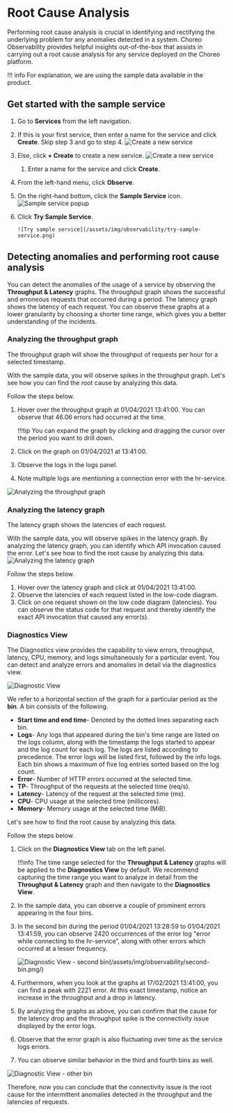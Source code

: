 # Root Cause Analysis

Performing root cause analysis is crucial in identifying and rectifying the underlying problem for any anomalies detected in a system. Choreo Observability provides helpful insights out-of-the-box that assists in carrying out a root cause analysis for any service deployed on the Choreo platform.

!!! info
    For explanation, we are using the sample data available in the product.
    
## Get started with the sample service

1. Go to **Services** from the left navigation.
2. If this is your first service, then enter a name for the service and click **Create**. Skip step 3 and go to step 4.
       ![Create a new service](/assets/img/observability/first-service-creation.png)
3. Else, click **+ Create** to create a new service.
       ![Create a new service](/assets/img/observability/service-creation.png)
    1. Enter a name for the service and click **Create**.
4. From the left-hand menu, click **Observe**.
5. On the right-hand bottom, click the **Sample Service** icon.
       ![Sample service popup](/assets/img/observability/sample-service-pop-up.png)
6. Click **Try Sample Service**.

       ![Try sample service](/assets/img/observability/try-sample-service.png)
    
## Detecting anomalies and performing root cause analysis
You can detect the anomalies of the usage of a service by observing the **Throughput & Latency** graphs. The throughput graph shows the successful and erroneous requests that occurred during a period. The latency graph shows the latency of each request. You can observe these graphs at a lower granularity by choosing a shorter time range, which gives you a better understanding of the incidents.

### Analyzing the throughput graph
The throughput graph will show the throughput of requests per hour for a selected timestamp. 

With the sample data, you will observe spikes in the throughput graph. Let's see how you can find
the root cause by analyzing this data.

Follow the steps below. 

1. Hover over the throughput graph at 01/04/2021 13:41:00. You can observe that 46.06 errors had occurred at the time. 
    
    !!!tip
        You can expand the graph by clicking and dragging the cursor over the period you want to drill down.
        
2. Click on the graph on 01/04/2021 at 13:41:00.
3. Observe the logs in the logs panel.
4. Note multiple logs are mentioning a connection error with the hr-service.
 
![Analyzing the throughput graph](/assets/img/observability/throughput-graph-analysis.png)
 
### Analyzing the latency graph

The latency graph shows the latencies of each request.

With the sample data, you will observe spikes in the latency graph. By analyzing the latency graph, you can identify which API invocation caused the error.  Let's see how to find the
root cause by analyzing this data.
![Analyzing the latency graph](/assets/img/observability/latency-graph-analysis.png)

Follow the steps below.

1. Hover over the latency graph and click at 01/04/2021 13:41:00.
2. Observe the latencies of each request listed in the low-code diagram.
3. Click on one request shown on the low code diagram (latencies). You can observe the status code for that request and thereby identify the exact API invocation that caused any error(s).

### Diagnostics View
The Diagnostics view provides the capability to view errors, throughput, latency, CPU, memory, and logs simultaneously for a particular event. You can detect and analyze errors and anomalies in detail via the diagnostics view.

![Diagnostic View](/assets/img/observability/diagnostics-view.png)

We refer to a horizontal section of the graph for a particular period as the **bin**. A bin consists of the following.

- **Start time and end time**- Denoted by the dotted lines separating each bin.
- **Logs**- Any logs that appeared during the bin's time range are listed on the logs column, along with the timestamp the logs started to appear and the log count for each log. The logs are listed according to precedence. The error logs will be listed first, followed by the info logs. Each bin shows a maximum of five log entries sorted based on the log count.
- **Error**- Number of HTTP errors occurred at the selected time.
- **TP**- Throughput of the requests at the selected time (req/s).  
- **Latency**- Latency of the request at the selected time (ms).
- **CPU**- CPU usage at the selected time (millicores).
- **Memory**- Memory usage at the selected time (MiB).

Let's see how to find the root cause by analyzing this data.

Follow the steps below.

1. Click on the **Diagnostics View** tab on the left panel. 

    !!!info
        The time range selected for the **Throughput & Latency** graphs will be applied to the **Diagnostics View** by default. We recommend capturing the time range you want to analyze in detail from the **Throughput & Latency** graph and then navigate to the **Diagnostics View**.
        
2. In the sample data, you can observe a couple of prominent errors appearing in the four bins.
3. In the second bin during the period 01/04/2021 13:28:59 to 01/04/2021 13:41:59, you can observe 2420 occurrences of the error log "error while connecting to the hr-service”, along with other errors which occurred at a lesser frequency.

    ![Diagnostic View - second bin(/assets/img/observability/second-bin.png/)
](/assets/img/observability/second-bin.png/)

4. Furthermore, when you look at the graphs at 17/02/2021 13:41:00, you can find a peak with 2221 error. At this exact timestamp, notice an increase in the throughput and a drop in latency. 
5. By analyzing the graphs as above, you can confirm that the cause for the latency drop and the throughput spike is the connectivity issue displayed by the error logs.
6. Observe that the error graph is also fluctuating over time as the service logs errors.
7.  You can observe similar behavior in the third and fourth bins as well.

   ![Diagnostic View - other bin](/assets/img/observability/other-bins.png)
   
   
Therefore, now you can conclude that the connectivity issue is the root cause for the intermittent anomalies detected in the throughput and the latencies of requests.
